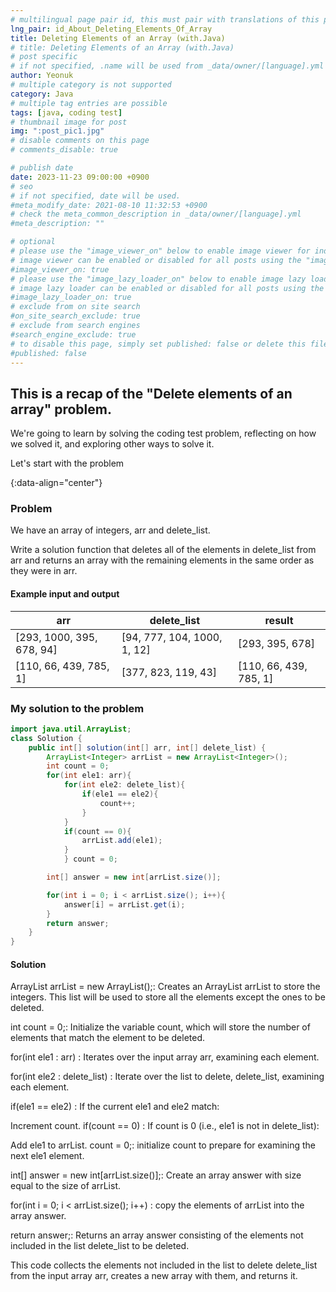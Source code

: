 ```yaml
---
# multilingual page pair id, this must pair with translations of this page. (This name must be unique)
lng_pair: id_About_Deleting_Elements_Of_Array
title: Deleting Elements of an Array (with.Java)
# title: Deleting Elements of an Array (with.Java)
# post specific
# if not specified, .name will be used from _data/owner/[language].yml
author: Yeonuk
# multiple category is not supported
category: Java
# multiple tag entries are possible
tags: [java, coding test]
# thumbnail image for post
img: ":post_pic1.jpg"
# disable comments on this page
# comments_disable: true

# publish date
date: 2023-11-23 09:00:00 +0900
# seo
# if not specified, date will be used.
#meta_modify_date: 2021-08-10 11:32:53 +0900
# check the meta_common_description in _data/owner/[language].yml
#meta_description: ""

# optional
# please use the "image_viewer_on" below to enable image viewer for individual pages or posts (_posts/ or [language]/_posts folders).
# image viewer can be enabled or disabled for all posts using the "image_viewer_posts: true" setting in _data/conf/main.yml.
#image_viewer_on: true
# please use the "image_lazy_loader_on" below to enable image lazy loader for individual pages or posts (_posts/ or [language]/_posts folders).
# image lazy loader can be enabled or disabled for all posts using the "image_lazy_loader_posts: true" setting in _data/conf/main.yml.
#image_lazy_loader_on: true
# exclude from on site search
#on_site_search_exclude: true
# exclude from search engines
#search_engine_exclude: true
# to disable this page, simply set published: false or delete this file
#published: false
---
```


<!-- outline-start -->

## This is a recap of the "Delete elements of an array" problem.

We're going to learn by solving the coding test problem, reflecting on how we solved it, and exploring other ways to solve it.

Let's start with the problem

{:data-align="center"}

<!-- outline-end -->

### Problem

We have an array of integers, arr and delete_list.

Write a solution function that deletes all of the elements in delete_list from arr and returns an array with the remaining elements in the same order as they were in arr.

#### Example input and output

| arr                       | delete_list                 | result                 |
| ------------------------- | --------------------------- | ---------------------- |
| [293, 1000, 395, 678, 94] | [94, 777, 104, 1000, 1, 12] | [293, 395, 678]        |
| [110, 66, 439, 785, 1]    | [377, 823, 119, 43]         | [110, 66, 439, 785, 1] |

### My solution to the problem

```java
import java.util.ArrayList;
class Solution {
    public int[] solution(int[] arr, int[] delete_list) {
        ArrayList<Integer> arrList = new ArrayList<Integer>();
        int count = 0;
        for(int ele1: arr){
            for(int ele2: delete_list){
                if(ele1 == ele2){
                    count++;
                }
            }
            if(count == 0){
                arrList.add(ele1);
            }
            } count = 0;

        int[] answer = new int[arrList.size()];

        for(int i = 0; i < arrList.size(); i++){
            answer[i] = arrList.get(i);
        }
        return answer;
    }
}
```

#### Solution

ArrayList<Integer> arrList = new ArrayList<Integer>();: Creates an ArrayList arrList to store the integers. This list will be used to store all the elements except the ones to be deleted.

int count = 0;: Initialize the variable count, which will store the number of elements that match the element to be deleted.

for(int ele1 : arr) : Iterates over the input array arr, examining each element.

for(int ele2 : delete_list) : Iterate over the list to delete, delete_list, examining each element.

if(ele1 == ele2) : If the current ele1 and ele2 match:

Increment count.
if(count == 0) : If count is 0 (i.e., ele1 is not in delete_list):

Add ele1 to arrList.
count = 0;: initialize count to prepare for examining the next ele1 element.

int[] answer = new int[arrList.size()];: Create an array answer with size equal to the size of arrList.

for(int i = 0; i < arrList.size(); i++) : copy the elements of arrList into the array answer.

return answer;: Returns an array answer consisting of the elements not included in the list delete_list to be deleted.

This code collects the elements not included in the list to delete delete_list from the input array arr, creates a new array with them, and returns it.
